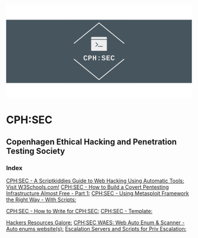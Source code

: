 ![](cphsec/linkedin_banner_image_2.png)

# CPH:SEC
## Copenhagen Ethical Hacking and Penetration Testing Society

### Index
[CPH:SEC - A Scriptkiddies Guide to Web Hacking Using Automatic Tools:](scriptkiddie.md)
 <a href="https://CPH-SEC.github.io/pentestinfra.md">Visit W3Schools.com!</a> 
[CPH:SEC - How to Build a Covert Pentesting Infrastructure Almost Free - Part 1:](https://CPH-SEC.github.io/pentestinfra.md)
[CPH:SEC - Using Metasploit Framework the Right Way - With Scripts:](https://CPH-SEC.github.io/metasloit_scripting.md)


[CPH:SEC - How to Write for CPH:SEC:](https://CPH-SEC.github.io/cphsec_howtowrite.md)
[CPH:SEC - Template:](https://CPH-SEC.github.io/cphsec_template.md)

[Hackers Resources Galore:](https://github.com/Shiva108/CTF-notes)
[CPH:SEC WAES: Web Auto Enum & Scanner - Auto enums website(s):](https://github.com/Shiva108/WAES)
[Escalation Servers and Scripts for Priv Escalation:](https://github.com/Shiva108/escalationserver)
